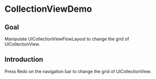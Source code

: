 # CollectionViewDemo

## Goal

Manipulate UICollectionViewFlowLayout to change the grid of UICollectionView.

## Introduction

Press Redo on the navigation bar to change the grid of UICollectionView.
